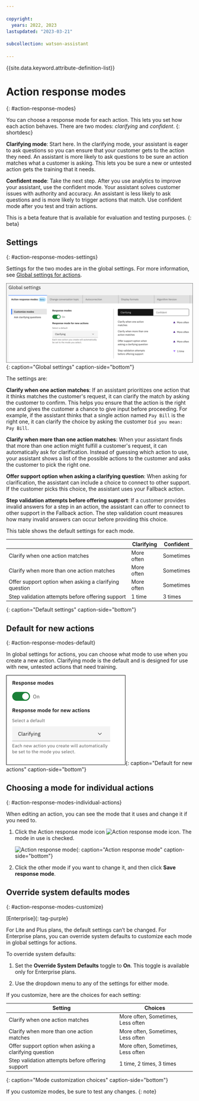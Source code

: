 ```yaml
---

copyright:
  years: 2022, 2023
lastupdated: "2023-03-21"

subcollection: watson-assistant

---
```


{{site.data.keyword.attribute-definition-list}}

# Action response modes
{: #action-response-modes}

You can choose a response mode for each action. This lets you set how each action behaves. There are two modes: *clarifying* and *confident*.
{: shortdesc}

**Clarifying mode**: Start here. In the clarifying mode, your assistant is eager to ask questions so you can ensure that your customer gets to the action they need. An assistant is more likely to ask questions to be sure an action matches what a customer is asking. This lets you be sure a new or untested action gets the training that it needs.

**Confident mode**: Take the next step. After you use analytics to improve your assistant, use the confident mode. Your assistant solves customer issues with authority and accuracy. An assistant is less likely to ask questions and is more likely to trigger actions that match. Use confident mode after you test and train actions.

This is a beta feature that is available for evaluation and testing purposes.
{: beta}

## Settings
{: #action-response-modes-settings}

Settings for the two modes are in the global settings. For more information, see [Global settings for actions](/docs/watson-assistant?topic=watson-assistant-actions-global-settings).

![Global settings](images/response-modes-global.png){: caption="Global settings" caption-side="bottom"}

The settings are:

**Clarify when one action matches**: If an assistant prioritizes one action that it thinks matches the customer's request, it can clarify the match by asking the customer to confirm. This helps you ensure that the action is the right one and gives the customer a chance to give input before proceeding. For example, if the assistant thinks that a single action named `Pay Bill` is the right one, it can clarify the choice by asking the customer `Did you mean: Pay Bill`.

**Clarify when more than one action matches**: When your assistant finds that more than one action might fulfill a customer's request, it can automatically ask for clarification. Instead of guessing which action to use, your assistant shows a list of the possible actions to the customer and asks the customer to pick the right one.

**Offer support option when asking a clarifying question**: When asking for clarification, the assistant can include a choice to connect to other support. If the customer picks this choice, the assistant uses your Fallback action.

**Step validation attempts before offering support**: If a customer provides invalid answers for a step in an action, the assistant can offer to connect to other support in the Fallback action. The step validation count measures how many invalid answers can occur before providing this choice.

This table shows the default settings for each mode. 

|  | Clarifying | Confident |
| --- | --- | --- |
| Clarify when one action matches | More often | Sometimes |
| Clarify when more than one action matches | More often | Sometimes |
| Offer support option when asking a clarifying question | More often | Sometimes |
| Step validation attempts before offering support | 1 time | 3 times |
{: caption="Default settings" caption-side="bottom"}

## Default for new actions
{: #action-response-modes-default}

In global settings for actions, you can choose what mode to use when you create a new action. Clarifying mode is the default and is designed for use with new, untested actions that need training.

![Default for new actions](images/action-response-mode-default.png){: caption="Default for new actions" caption-side="bottom"}

## Choosing a mode for individual actions
{: #action-response-modes-individual-actions}

When editing an action, you can see the mode that it uses and change it if you need to.

1. Click the Action response mode icon ![Action response mode icon](images/action-response-mode-icon.png). The mode in use is checked.

   ![Action response mode](images/response-mode-modal.png){: caption="Action response mode" caption-side="bottom"}

1. Click the other mode if you want to change it, and then click **Save response mode**.

## Override system defaults modes
{: #action-response-modes-customize}

[Enterprise]{: tag-purple}

For Lite and Plus plans, the default settings can’t be changed. For Enterprise plans, you can override system defaults to customize each mode in global settings for actions.

To override system defaults:

1. Set the **Override System Defaults** toggle to **On**. This toggle is available only for Enterprise plans.

1. Use the dropdown menu to any of the settings for either mode.

If you customize, here are the choices for each setting:

| Setting | Choices |
| --- | --- |
| Clarify when one action matches | More often, Sometimes, Less often |
| Clarify when more than one action matches | More often, Sometimes, Less often |
| Offer support option when asking a clarifying question | More often, Sometimes, Less often |
| Step validation attempts before offering support | 1 time, 2 times, 3 times |
{: caption="Mode customization choices" caption-side="bottom"}

If you customize modes, be sure to test any changes.
{: note}
